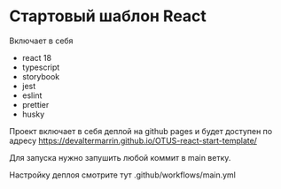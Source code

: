 # Стартовый шаблон React

Включает в себя
- react 18
- typescript
- storybook
- jest
- eslint
- prettier
- husky

Проект включает в себя деплой на github pages и будет доступен по адресу
https://devaltermarrin.github.io/OTUS-react-start-template/

Для запуска нужно запушить любой коммит в main ветку.

Настройку деплоя смотрите тут .github/workflows/main.yml